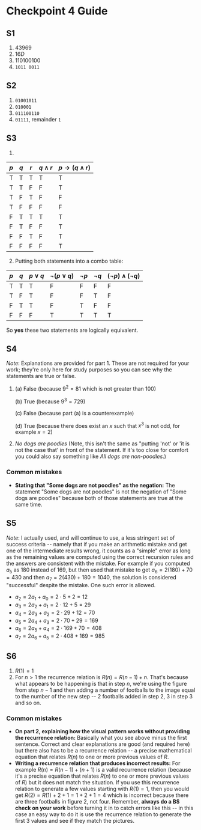 # Checkpoint 4 Guide 

## S1

1. $43969$
2. $16D$
3. $110100100$
4. `1011 0011`

## S2

1. `01001011`
2. `010001`
3. `011100110`
4. `01111`, remainder `1`

## S3

1.
| $p$ | $q$ | $r$ | $q \wedge r$ | $p \rightarrow (q \wedge r)$ |
| ---- | ---- | ---- | ---- | ---- |
| T | T | T | T | T |
| T | T | F | F | T |
| T | F | T | F | F |
| T | F | F | F | F |
| F | T | T | T | T |
| F | T | F | F | T |
| F | F | T | F | T |
| F | F | F | F | T |


2. Putting both statements into a combo table: 

| $p$ | $q$ | $p \vee q$ | $\neg(p \vee q)$ | $\neg p$ | $\neg q$ | $(\neg p) \wedge (\neg q)$ |
| ---- | ---- | ---- | ---- | ---- | ---- | ---- |
| T | T | T | F | F | F | F |
| T | F | T | F | F | T | F |
| F | T | T | F | T | F | F |
| F | F | F | T | T | T | T |

So **yes** these two statements are logically equivalent. 

## S4 

*Note*: Explanations are provided for part 1. These are not required for your work; they're only here for study purposes so you can see why the statements are true or false. 

1. (a) False (because $9^2 = 81$ which is not greater than 100)

   (b) True (because $9^3 = 729$)

   (c) False (because part (a) is a counterexample)

   (d) True (because there does exist an $x$ such that $x^3$ is not odd, for example $x=2$)

2. *No dogs are poodles*  (Note, this isn't the same as "putting 'not' or 'it is not the case that' in front of the statement. If it's too close for comfort you could also say something like *All dogs are non-poodles*.)

### Common mistakes

- **Stating that "Some dogs are not poodles" as the negation:** The statement "Some dogs are not poodles" is not the negation of "Some dogs are poodles" because both of those statements are true at the same time. 

## S5

*Note*: I actually used, and will continue to use, a less stringent set of success criteria -- namely that if you make an arithmetic mistake and get one of the intermediate results wrong, it counts as a "simple" error as long as the remaining values are computed using the correct recursion rules and the answers are consistent with the mistake. For example if you computed $a_5$ as 180 instead of 169, but then used that mistake to get $a_6 = 2(180) + 70 = 430$ and then $a_7 = 2(430) + 180 = 1040$, the solution is considered "successful" despite the mistake. One such error is allowed. 

- $a_2 = 2a_1 + a_0 = 2 \cdot 5 + 2 = 12$
- $a_3 = 2a_2 + a_1 = 2 \cdot 12 + 5 = 29$ 
- $a_4 = 2a_3 + a_2 = 2 \cdot 29 + 12 = 70$
- $a_5 = 2a_4 + a_3 = 2 \cdot 70 + 29 = 169$  
- $a_6 = 2a_5 + a_4 = 2 \cdot 169 + 70 = 408$
- $a_7 = 2a_6 + a_5 = 2 \cdot 408 + 169 = 985$  


## S6

1. $R(1) = 1$
2. For $n > 1$ the recurrence relation is $R(n) = R(n-1) + n$. That's because what appears to be happening is that in step $n$, we're using the figure from step $n-1$ and then adding a number of footballs to the image equal to the number of the new step -- 2 footballs added in step 2, 3 in step 3 and so on. 

### Common mistakes 

- **On part 2, explaining how the visual pattern works without providing the recurrence relation:** Basically what you see above minus the first sentence. Correct and clear explanations are good (and required here) but there also has to be a recurrence relation -- a precise mathematical equation that relates $R(n)$ to one or more previous values of $R$. 
- **Writing a recurrence relation that produces incorrect results:** For example $R(n) = R(n-1) + (n + 1)$ is a valid recurrence relation (because it's a precise equation that relates $R(n)$ to one or more previous values of $R$) but it does not match the situation. If you use this recurrence relation to generate a few values starting with $R(1) = 1$, then you would get $R(2) = R(1) + 2 + 1 = 1 + 2 + 1 = 4$ which is incorrect because there are three footballs in figure 2, not four. Remember, **always do a BS check on your work** before turning it in to catch errors like this -- in this case an easy way to do it is use the recurrence relation to generate the first 3 values and see if they match the pictures. 